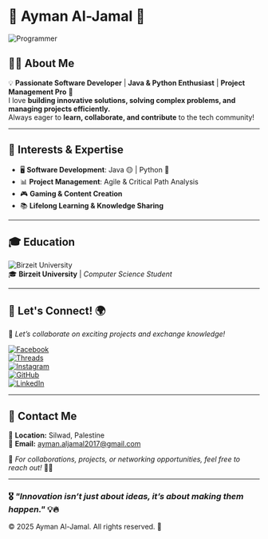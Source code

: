 # 🌟 Ayman Al-Jamal 🚀  

![Programmer]([https://cdn.pixabay.com/photo/2015/06/24/15/45/code-820275_1280.jpg](https://media4.giphy.com/media/v1.Y2lkPTc5MGI3NjExZnN2a213dHo4Z3Y2bW0zd3phZDByZDVmcmsyem92Z3pqM3Bya2YxNiZlcD12MV9pbnRlcm5hbF9naWZfYnlfaWQmY3Q9Zw/qMGOIRnDWIUUM4htkD/giphy.gif))  

## 👨‍💻 About Me  
💡 **Passionate Software Developer** | **Java & Python Enthusiast** | **Project Management Pro** 🚀  
I love **building innovative solutions, solving complex problems, and managing projects efficiently.**  
Always eager to **learn, collaborate, and contribute** to the tech community!  

---

## 🎯 Interests & Expertise  
- 🖥 **Software Development**: Java 🟡 | Python 🐍  
- 📊 **Project Management**: Agile & Critical Path Analysis  
- 🎮 **Gaming & Content Creation**  
- 📚 **Lifelong Learning & Knowledge Sharing**  

---

## 🎓 Education  
![Birzeit University](https://upload.wikimedia.org/wikipedia/en/thumb/4/48/Birzeit_University_Logo.svg/1200px-Birzeit_University_Logo.svg.png)  
🎓 **Birzeit University** | *Computer Science Student*  

---

## 🔗 Let's Connect! 🌍  
🚀 *Let’s collaborate on exciting projects and exchange knowledge!*  

[![Facebook](https://img.shields.io/badge/Facebook-%231877F2.svg?style=for-the-badge&logo=facebook&logoColor=white)](https://www.facebook.com/share/1GarkogthV/)  
[![Threads](https://img.shields.io/badge/Threads-000000?style=for-the-badge&logo=threads&logoColor=white)](https://www.threads.net/@abu_aljamalll)  
[![Instagram](https://img.shields.io/badge/Instagram-%23E4405F.svg?style=for-the-badge&logo=instagram&logoColor=white)](https://www.instagram.com/abu_aljamalll)  
[![GitHub](https://img.shields.io/badge/GitHub-%23121011.svg?style=for-the-badge&logo=github&logoColor=white)](https://github.com/aymanaljamal)  
[![LinkedIn](https://img.shields.io/badge/LinkedIn-%230A66C2.svg?style=for-the-badge&logo=linkedin&logoColor=white)](https://www.linkedin.com/in/ayman-jamal-0a8416332)  

---

## 📩 Contact Me  
📍 **Location:** Silwad, Palestine  
📧 **Email:** [ayman.aljamal2017@gmail.com](mailto:ayman.aljamal2017@gmail.com)  

📌 *For collaborations, projects, or networking opportunities, feel free to reach out!* 🚀🔥  

---

### 🎖️ *"Innovation isn’t just about ideas, it’s about making them happen."* 💡🔥  

© 2025 Ayman Al-Jamal. All rights reserved. 🎉
